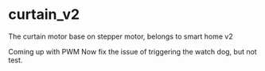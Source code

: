 # curtain_v2
The curtain motor base on stepper motor, belongs to smart home v2

Coming up with PWM
Now fix the issue of triggering the watch dog, but not test.